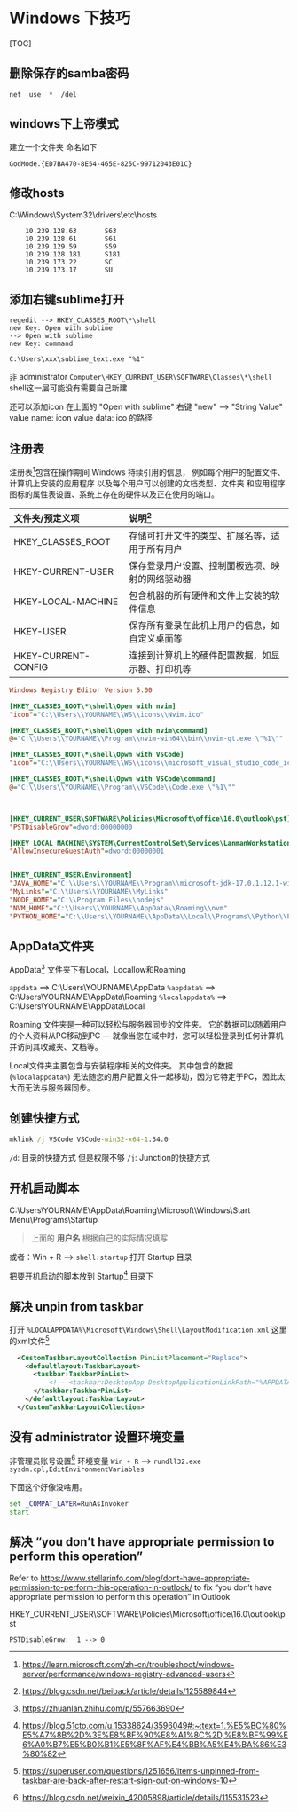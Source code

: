 # Windows 下技巧

[TOC]

## 删除保存的samba密码
```batch
net  use  *  /del
```

## windows下上帝模式
建立一个文件夹 命名如下
```batch
GodMode.{ED7BA470-8E54-465E-825C-99712043E01C} 
```

## 修改hosts
C:\Windows\System32\drivers\etc\hosts
```
    10.239.128.63       S63
    10.239.128.61       S61
    10.239.129.59       S59
    10.239.128.181      S181
    10.239.173.22       SC
    10.239.173.17       SU
```

## 添加右键sublime打开
```
regedit --> HKEY_CLASSES_ROOT\*\shell
new Key: Open with sublime
--> Open with sublime
new Key: command

C:\Users\xxx\sublime_text.exe "%1"
```

非 administrator `Computer\HKEY_CURRENT_USER\SOFTWARE\Classes\*\shell`
shell这一层可能没有需要自己新建

还可以添加icon
在上面的 "Open with sublime" 右键 "new" --> "String Value"
value name: icon
value data: ico 的路径

## 注册表
注册表[^registry]包含在操作期间 Windows 持续引用的信息，
例如每个用户的配置文件、计算机上安装的应用程序
以及每个用户可以创建的文档类型、文件夹
和应用程序图标的属性表设置、系统上存在的硬件以及正在使用的端口。


|   文件夹/预定义项   |                  说明[^regedit]                  |
| :------------------ | :----------------------------------------------- |
| HKEY_CLASSES_ROOT   | 存储可打开文件的类型、扩展名等，适用于所有用户   |
| HKEY-CURRENT-USER   | 保存登录用户设置、控制面板选项、映射的网络驱动器 |
| HKEY-LOCAL-MACHINE  | 包含机器的所有硬件和文件上安装的软件信息         |
| HKEY-USER           | 保存所有登录在此机上用户的信息，如自定义桌面等   |
| HKEY-CURRENT-CONFIG | 连接到计算机上的硬件配置数据，如显示器、打印机等 |


```ini
Windows Registry Editor Version 5.00

[HKEY_CLASSES_ROOT\*\shell\Open with nvim]
"icon"="C:\\Users\\YOURNAME\\WS\\icons\\Nvim.ico"

[HKEY_CLASSES_ROOT\*\shell\Open with nvim\command]
@="C:\\Users\\YOURNAME\\Program\\nvim-win64\\bin\\nvim-qt.exe \"%1\""

[HKEY_CLASSES_ROOT\*\shell\Opwn with VSCode]
"icon"="C:\\Users\\YOURNAME\\WS\\icons\\microsoft_visual_studio_code_icon_256x256.ico"

[HKEY_CLASSES_ROOT\*\shell\Opwn with VSCode\command]
@="C:\\Users\\YOURNAME\\Program\\VSCode\\Code.exe \"%1\""



[HKEY_CURRENT_USER\SOFTWARE\Policies\Microsoft\office\16.0\outlook\pst]
"PSTDisableGrow"=dword:00000000

[HKEY_LOCAL_MACHINE\SYSTEM\CurrentControlSet\Services\LanmanWorkstation\Parameters]
"AllowInsecureGuestAuth"=dword:00000001


[HKEY_CURRENT_USER\Environment]
"JAVA_HOME"="C:\\Users\\YOURNAME\\Program\\microsoft-jdk-17.0.1.12.1-windows-x64"
"MyLinks"="C:\\Users\\YOURNAME\\MyLinks"
"NODE_HOME"="C:\\Program Files\\nodejs"
"NVM_HOME"="C:\\Users\\YOURNAME\\AppData\\Roaming\\nvm"
"PYTHON_HOME"="C:\\Users\\YOURNAME\\AppData\\Local\\Programs\\Python\\Python310"
```

## AppData文件夹
AppData[^appdata] 文件夹下有Local，Locallow和Roaming

`appdata` ==> C:\Users\YOURNAME\AppData
`%appdata%` ==> C:\Users\YOURNAME\AppData\Roaming
`%localappdata%` ==> C:\Users\YOURNAME\AppData\Local

Roaming 文件夹是一种可以轻松与服务器同步的文件夹。
它的数据可以随着用户的个人资料从PC移动到PC — 就像当您在域中时，您可以轻松登录到任何计算机并访问其收藏夹、文档等。

Local文件夹主要包含与安装程序相关的文件夹。
其中包含的数据 (`%localappdata%`) 无法随您的用户配置文件一起移动，因为它特定于PC，因此太大而无法与服务器同步。



## 创建快捷方式
```bat
mklink /j VSCode VSCode-win32-x64-1.34.0
```

`/d`: 目录的快捷方式 但是权限不够
`/j`: Junction的快捷方式

## 开机启动脚本
C:\Users\YOURNAME\AppData\Roaming\Microsoft\Windows\Start Menu\Programs\Startup
> 上面的 **用户名** 根据自己的实际情况填写

或者：Win + R --> `shell:startup` 打开 Startup 目录

把要开机启动的脚本放到 Startup[^Startup] 目录下

## 解决 unpin from taskbar
打开 `%LOCALAPPDATA%\Microsoft\Windows\Shell\LayoutModification.xml` 这里的xml文件[^unping_from_taskbar]

```xml
  <CustomTaskbarLayoutCollection PinListPlacement="Replace">
    <defaultlayout:TaskbarLayout>
      <taskbar:TaskbarPinList>
		  <!-- <taskbar:DesktopApp DesktopApplicationLinkPath="%APPDATA%\Microsoft\Windows\Start Menu\Programs\System Tools\File Explorer.lnk" /> -->
      </taskbar:TaskbarPinList>
    </defaultlayout:TaskbarLayout>
  </CustomTaskbarLayoutCollection>
```

## 没有 administrator 设置环境变量

非管理员账号设置[^non_admin_env] 环境变量
`Win + R` --> `rundll32.exe sysdm.cpl,EditEnvironmentVariables`

下面这个好像没啥用。
```bat
set _COMPAT_LAYER=RunAsInvoker
start
```

## 解决 “you don’t have appropriate permission to perform this operation”
Refer to https://www.stellarinfo.com/blog/dont-have-appropriate-permission-to-perform-this-operation-in-outlook/
to fix “you don’t have appropriate permission to perform this operation” in Outlook

HKEY_CURRENT_USER\SOFTWARE\Policies\Microsoft\office\16.0\outlook\pst

`PSTDisableGrow:  1 --> 0`


[^Startup]: https://blog.51cto.com/u_15338624/3596049#:~:text=1.%E5%BC%80%E5%A7%8B%2D%3E%E8%BF%90%E8%A1%8C%2D,%E8%BF%99%E6%A0%B7%E5%B0%B1%E5%8F%AF%E4%BB%A5%E4%BA%86%E3%80%82
[^non_admin_env]: https://blog.csdn.net/weixin_42005898/article/details/115531523
[^unping_from_taskbar]: https://superuser.com/questions/1251656/items-unpinned-from-taskbar-are-back-after-restart-sign-out-on-windows-10
[^registry]: https://learn.microsoft.com/zh-cn/troubleshoot/windows-server/performance/windows-registry-advanced-users
[^regedit]: https://blog.csdn.net/beiback/article/details/125589844
[^appdata]: https://zhuanlan.zhihu.com/p/557663690
